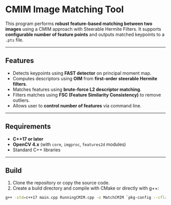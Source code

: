 # CMIM Image Matching Tool

This program performs **robust feature-based matching between two images** using a CMIM approach with Steerable Hermite Filters. It supports **configurable number of feature points** and outputs matched keypoints to a `.pts` file.

---

## Features

* Detects keypoints using **FAST detector** on principal moment map.
* Computes descriptors using **OIM** from **first-order steerable Hermite filters**.
* Matches features using **brute-force L2 descriptor matching**.
* Filters matches using **FSC (Feature Similarity Consistency)** to remove outliers.
* Allows user to **control number of features** via command line.

---

## Requirements

* **C++17 or later**
* **OpenCV 4.x** (with `core`, `imgproc`, `features2d` modules)
* Standard C++ libraries

---

## Build

1. Clone the repository or copy the source code.
2. Create a build directory and compile with CMake or directly with g++:

```bash
g++ -std=c++17 main.cpp RunningCMIM.cpp -o MatchCMIM `pkg-config --cflags --libs opencv4`
